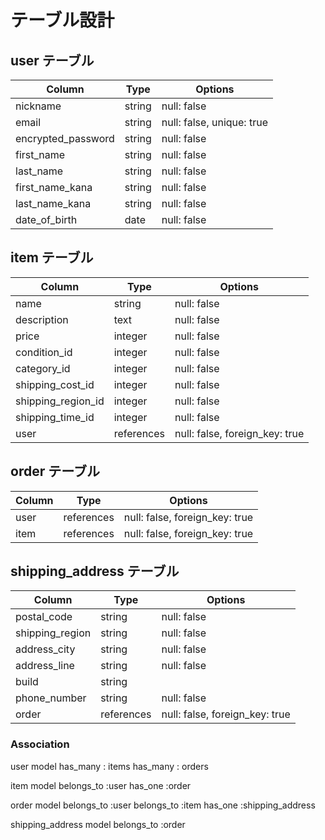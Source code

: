 # テーブル設計

## user テーブル

| Column             | Type   | Options     |
| ------------------ | ------ | ----------- |
| nickname           | string | null: false |
| email              | string | null: false, unique: true |
| encrypted_password | string | null: false |
| first_name         | string | null: false |
| last_name          | string | null: false |
| first_name_kana    | string | null: false |
| last_name_kana     | string | null: false |
| date_of_birth      | date   | null: false |


## item テーブル

| Column             | Type       | Options     |
| ------------------ | ---------- | ----------- |
| name               | string     | null: false |
| description        | text       | null: false |
| price              | integer    | null: false |
| condition_id       | integer    | null: false |
| category_id        | integer    | null: false |
| shipping_cost_id   | integer    | null: false |
| shipping_region_id | integer    | null: false |
| shipping_time_id   | integer    | null: false |
| user               | references | null: false, foreign_key: true |


## order テーブル

| Column         | Type       | Options     |
| -------------- | ---------- | ----------- |
| user           | references | null: false, foreign_key: true |
| item           | references | null: false, foreign_key: true |

## shipping_address テーブル

| Column          | Type       | Options     |
| --------------- | ---------- | ----------- |
| postal_code     | string     | null: false |
| shipping_region | string     | null: false |
| address_city    | string     | null: false |
| address_line    | string     | null: false |
| build           | string     |
| phone_number    | string     | null: false |
| order           | references | null: false, foreign_key: true |


### Association
user model
has_many : items
has_many : orders


item model
belongs_to :user
has_one    :order


order model
belongs_to :user
belongs_to :item
has_one    :shipping_address


shipping_address model
belongs_to :order
